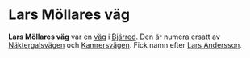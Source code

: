 # Lars Möllares väg

**Lars Möllares väg** var en [väg](väg) i [Bjärred](Bjärred). Den är numera ersatt av [Näktergalsvägen](Näktergalsvägen) och [Kamrersvägen](Kamrersvägen). Fick namn efter [Lars Andersson](Lars%20Andersson).

